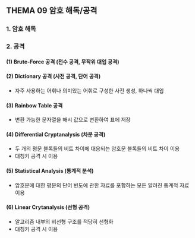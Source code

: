 ## **THEMA 09 암호 해독/공격**

### 1. 암호 해독

### 2. 공격
#### (1) Brute-Force 공격 (전수 공격, 무작위 대입 공격)

#### (2) Dictionary 공격 (사전 공격, 단어 공격)
- 자주 사용하는 어휘나 의미있는 어휘로 구성한 사전 생성, 하나씩 대입

#### (3) Rainbow Table 공격
- 변환 가능한 문자열을 해시 값으로 변환하여 표에 저장

#### (4) Differential Cryptanalysis (차분 공격)
- 두 개의 평문 블록들의 비트 차이에 대응되는 암호문 블록들의 비트 차이 이용
- 대칭키 공격 시 이용

#### (5) Statistical Analysis (통계적 분석)
- 암호문에 대한 평문의 단어 빈도에 관한 자료를 포함하는 모든 알려진 통계적 자료 이용

#### (6) Linear Crytanalysis (선형 공격)
- 알고리즘 내부의 비선형 구조를 적당히 선형화
- 대칭키 공격 시 이용
